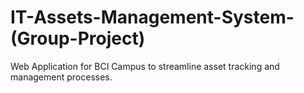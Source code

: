 # IT-Assets-Management-System-(Group-Project)
Web Application for BCI Campus to streamline asset tracking and management processes.
